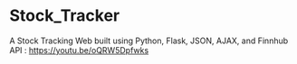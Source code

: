 # Stock_Tracker
A Stock Tracking Web built using Python, Flask, JSON, AJAX, and Finnhub API : https://youtu.be/oQRW5Dpfwks
